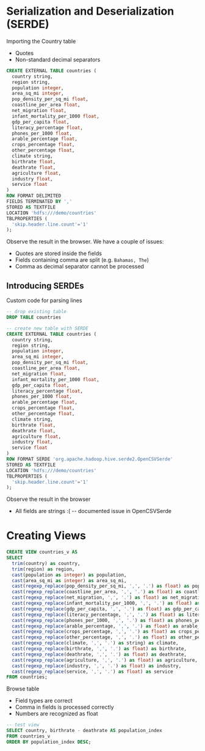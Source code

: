 # Serialization and Deserialization (SERDE)

Importing the Country table
* Quotes
* Non-standard decimal separators

```sql
CREATE EXTERNAL TABLE countries (
  country string,
  region string,
  population integer,
  area_sq_mi integer,
  pop_density_per_sq_mi float,
  coastline_per_area float,
  net_migration float,
  infant_mortality_per_1000 float,
  gdp_per_capita float,
  literacy_percentage float,
  phones_per_1000 float,
  arable_percentage float,
  crops_percentage float,
  other_percentage float,
  climate string,
  birthrate float,
  deathrate float,
  agriculture float,
  industry float,
  service float
)
ROW FORMAT DELIMITED
FIELDS TERMINATED BY ','
STORED AS TEXTFILE
LOCATION 'hdfs:///demo/countries'
TBLPROPERTIES (
  'skip.header.line.count'='1'
);
```

Observe the result in the browser. We have a couple of issues:
* Quotes are stored inside the fields
* Fields containing comma are split (e.g. `Bahamas, The`)
* Comma as decimal separator cannot be processed

## Introducing SERDEs

Custom code for parsing lines

```sql
-- drop existing table
DROP TABLE countries

-- create new table with SERDE
CREATE EXTERNAL TABLE countries (
  country string,
  region string,
  population integer,
  area_sq_mi integer,
  pop_density_per_sq_mi float,
  coastline_per_area float,
  net_migration float,
  infant_mortality_per_1000 float,
  gdp_per_capita float,
  literacy_percentage float,
  phones_per_1000 float,
  arable_percentage float,
  crops_percentage float,
  other_percentage float,
  climate string,
  birthrate float,
  deathrate float,
  agriculture float,
  industry float,
  service float
)
ROW FORMAT SERDE 'org.apache.hadoop.hive.serde2.OpenCSVSerde'
STORED AS TEXTFILE
LOCATION 'hdfs:///demo/countries'
TBLPROPERTIES (
  'skip.header.line.count'='1'
);
```

Observe the result in the browser
* All fields are strings :( -- documented issue in OpenCSVSerde

# Creating Views

```sql
CREATE VIEW countries_v AS 
SELECT 
  trim(country) as country,
  trim(region) as region,
  cast(population as integer) as population,
  cast(area_sq_mi as integer) as area_sq_mi,
  cast(regexp_replace(pop_density_per_sq_mi, ',', '.') as float) as pop_density_per_sq_mi,
  cast(regexp_replace(coastline_per_area, ',', '.') as float) as coastline_per_area,
  cast(regexp_replace(net_migration, ',', '.') as float) as net_migration,
  cast(regexp_replace(infant_mortality_per_1000, ',', '.') as float) as infant_mortality_per_1000,
  cast(regexp_replace(gdp_per_capita, ',', '.') as float) as gdp_per_capita,
  cast(regexp_replace(literacy_percentage, ',', '.') as float) as literacy_percentage,
  cast(regexp_replace(phones_per_1000, ',', '.') as float) as phones_per_1000,
  cast(regexp_replace(arable_percentage, ',', '.') as float) as arable_percentage,
  cast(regexp_replace(crops_percentage, ',', '.') as float) as crops_percentage,
  cast(regexp_replace(other_percentage, ',', '.') as float) as other_percentage,
  cast(regexp_replace(climate, ',', '.') as string) as climate,
  cast(regexp_replace(birthrate, ',', '.') as float) as birthrate,
  cast(regexp_replace(deathrate, ',', '.') as float) as deathrate,
  cast(regexp_replace(agriculture, ',', '.') as float) as agriculture,
  cast(regexp_replace(industry, ',', '.') as float) as industry,
  cast(regexp_replace(service, ',', '.') as float) as service
FROM countries;
```

Browse table
* Field types are correct
* Comma in fields is processed correctly
* Numbers are recognized as float

```sql
-- test view
SELECT country, birthrate - deathrate AS population_index 
FROM countries_v
ORDER BY population_index DESC;
```
